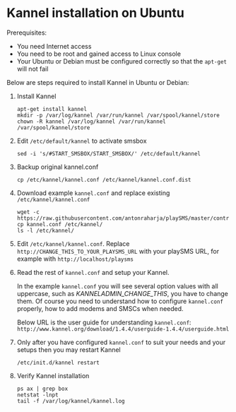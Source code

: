 # Kannel installation on Ubuntu

Prerequisites:

* You need Internet access
* You need to be root and gained access to Linux console
* Your Ubuntu or Debian must be configured correctly so that the `apt-get` will not fail

Below are steps required to install Kannel in Ubuntu or Debian:

1.  Install Kannel

    ```
    apt-get install kannel
    mkdir -p /var/log/kannel /var/run/kannel /var/spool/kannel/store
    chown -R kannel /var/log/kannel /var/run/kannel /var/spool/kannel/store
    ```

2.  Edit `/etc/default/kannel` to activate smsbox

    ```
    sed -i 's/#START_SMSBOX/START_SMSBOX/' /etc/default/kannel
    ```

3.  Backup original kannel.conf

    ```
    cp /etc/kannel/kannel.conf /etc/kannel/kannel.conf.dist
    ```

4.  Download example `kannel.conf` and replace existing `/etc/kannel/kannel.conf`

    ```
    wget -c https://raw.githubusercontent.com/antonraharja/playSMS/master/contrib/kannel/kannel.conf
    cp kannel.conf /etc/kannel/
    ls -l /etc/kannel/
    ```

5.  Edit `/etc/kannel/kannel.conf`. Replace `http://CHANGE_THIS_TO_YOUR_PLAYSMS_URL`
    with your playSMS URL, for example with `http://localhost/playsms`

6.  Read the rest of `kannel.conf` and setup your Kannel.

    In the example `kannel.conf` you will see several option values with all uppercase, such as *KANNELADMIN_CHANGE_THIS*, you have to change them.
    Of course you need to understand how to configure `kannel.conf` properly, how to add modems and SMSCs when needed.
    
    Below URL is the user guide for understanding `kannel.conf`:
    `http://www.kannel.org/download/1.4.4/userguide-1.4.4/userguide.html`

7.  Only after you have configured `kannel.conf` to suit your needs and your setups then you may restart Kannel

    ```
    /etc/init.d/kannel restart
    ```

8. Verify Kannel installation

   ```
   ps ax | grep box
   netstat -lnpt
   tail -f /var/log/kannel/kannel.log
   ```
